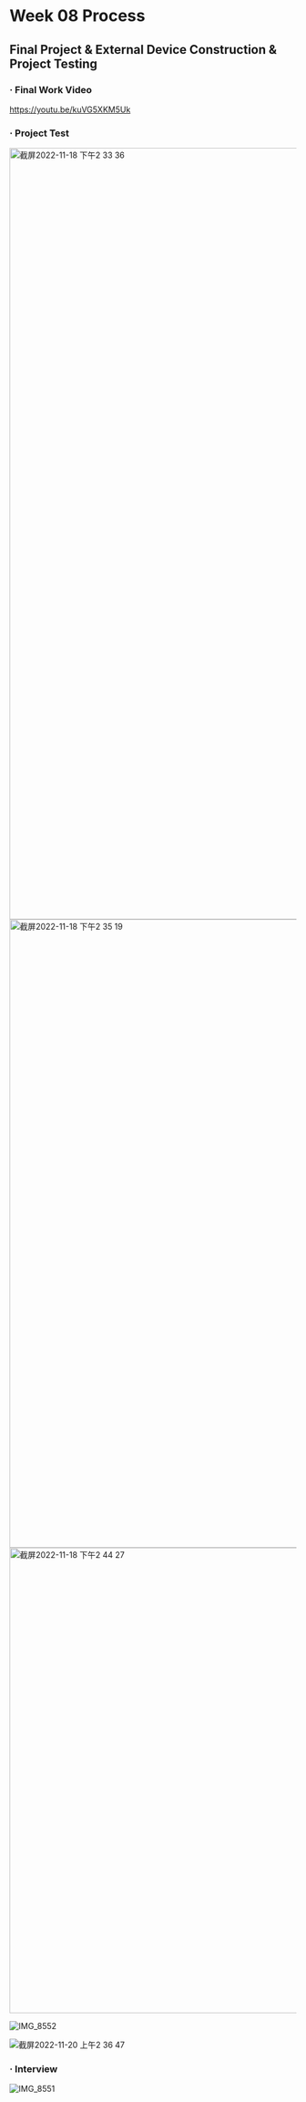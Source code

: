 # Week 08 Process
## Final Project & External Device Construction & Project Testing

### · Final Work Video

https://youtu.be/kuVG5XKM5Uk

### · Project Test


<img width="1354" alt="截屏2022-11-18 下午2 33 36" src="https://user-images.githubusercontent.com/92034503/203694514-97d827d5-804c-44e9-bd3b-68b522e04f1e.png">

<img width="1103" alt="截屏2022-11-18 下午2 35 19" src="https://user-images.githubusercontent.com/92034503/203694520-aa091dfd-9ee3-48f8-a98a-c521a7c4254f.png">
<img width="817" alt="截屏2022-11-18 下午2 44 27" src="https://user-images.githubusercontent.com/92034503/203694532-f851232b-7474-4f42-a43f-d4cdaf909a9c.png">

![IMG_8552](https://user-images.githubusercontent.com/92034503/203694577-3459b909-939d-4d26-895c-76f120d55dfa.jpg)

![截屏2022-11-20 上午2 36 47](https://user-images.githubusercontent.com/92034503/203694588-83b34a8e-cc67-4ab7-a8a6-67075d6beedf.png)

### · Interview

![IMG_8551](https://user-images.githubusercontent.com/92034503/203694600-e23455a9-6f6a-451d-a23f-62514645b0ae.jpg)

